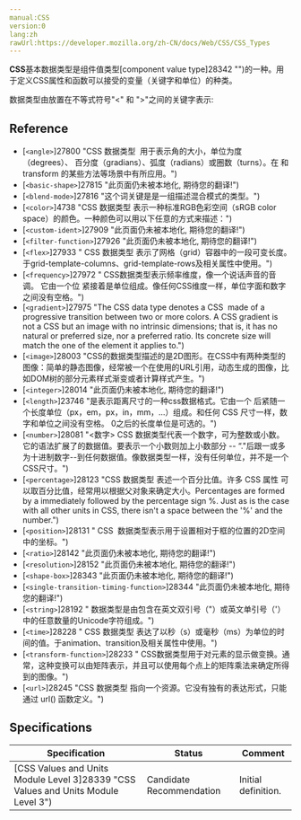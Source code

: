 ```yaml
---
manual:CSS
version:0
lang:zh
rawUrl:https://developer.mozilla.org/zh-CN/docs/Web/CSS/CSS_Types
---
```






**CSS**基本数据类型是组件值类型[component value type]28342 "")的一种。用于定义CSS属性和函数可以接受的变量（关键字和单位）的种类。



数据类型由放置在不等式符号&quot;&lt;&quot; 和 &quot;&gt;&quot;之间的关键字表示:






## Reference<a name="Reference"></a>

* [`<angle>`]27800 "CSS 数据类型 <angle> 用于表示角的大小，单位为度（degrees）、 百分度（gradians）、弧度（radians）或圈数（turns）。在 <gradient> 和 transform 的某些方法等场景中有所应用。")
* [`<basic-shape>`]27815 "此页面仍未被本地化, 期待您的翻译!")
* [`<blend-mode>`]27816 "<blend-mode>这个词关键是是一组描述混合模式的类型。")
* [`<color>`]4738 "CSS 数据类型 <color> 表示一种标准RGB色彩空间（sRGB color space）的颜色。一种颜色可以用以下任意的方式来描述：")
* [`<custom-ident>`]27909 "此页面仍未被本地化, 期待您的翻译!")
* [`<filter-function>`]27926 "此页面仍未被本地化, 期待您的翻译!")
* [`<flex>`]27933 "<flex> CSS 数据类型 表示了网格（grid）容器中的一段可变长度。于grid-template-columns、grid-template-rows及相关属性中使用。")
* [`<frequency>`]27972 "<frequency> CSS数据类型表示频率维度，像一个说话声音的音调。 它由一个位<number> 紧接着是单位组成。像任何CSS维度一样，单位字面和数字之间没有空格。")
* [`<gradient>`]27975 "The <gradient> CSS data type denotes a CSS <image> made of a progressive transition between two or more colors. A CSS gradient is not a CSS <color> but an image with no intrinsic dimensions; that is, it has no natural or preferred size, nor a preferred ratio. Its concrete size will match the one of the element it applies to.")
* [`<image>`]28003 "CSS的数据类型描述的是2D图形。在CSS中有两种类型的图像：简单的静态图像，经常被一个在使用的URL引用，动态生成的图像，比如DOM树的部分元素样式渐变或者计算样式产生。")
* [`<integer>`]28014 "此页面仍未被本地化, 期待您的翻译!")
* [`<length>`]23746 "是表示距离尺寸的一种css数据格式。它由一个 <number> 后紧随一个长度单位（px，em，px，in，mm，...）组成。和任何 CSS 尺寸一样，数字和单位之间没有空格。<number> 0之后的长度单位是可选的。")
* [`<number>`]28081 "<数字> CSS 数据类型代表一个数字，可为整数或小数。它的语法扩展了<integer>的数据值。要表示一个小数则加上小数部分 -- “."后跟一或多为十进制数字--到任何<integer>数据值。像<integer>数据类型一样，<number>没有任何单位，并不是一个CSS尺寸。")
* [`<percentage>`]28123 "CSS 数据类型 <percentage> 表述一个百分比值。许多 CSS 属性 可以取百分比值，经常用以根据父对象来确定大小。Percentages are formed by a <number> immediately followed by the percentage sign %. Just as is the case with all other units in CSS, there isn't a space between the '%' and the number.")
* [`<position>`]28131 "<position> CSS  数据类型表示用于设置相对于框的位置的2D空间中的坐标。")
* [`<ratio>`]28142 "此页面仍未被本地化, 期待您的翻译!")
* [`<resolution>`]28152 "此页面仍未被本地化, 期待您的翻译!")
* [`<shape-box>`]28343 "此页面仍未被本地化, 期待您的翻译!")
* [`<single-transition-timing-function>`]28344 "此页面仍未被本地化, 期待您的翻译!")
* [`<string>`]28192 "<string> 数据类型是由包含在英文双引号（"）或英文单引号（'）中的任意数量的Unicode字符组成。")
* [`<time>`]28228 "<time> CSS 数据类型 表达了以秒（s）或毫秒（ms）为单位的时间的值。于animation、transition及相关属性中使用。")
* [`<transform-function>`]28233 "<transform-function> CSS数据类型用于对元素的显示做变换。通常，这种变换可以由矩阵表示，并且可以使用每个点上的矩阵乘法来确定所得到的图像。")
* [`<url>`]28245 "CSS 数据类型 <url> 指向一个资源。它没有独有的表达形式，只能通过 url() 函数定义。")

## Specifications<a name="Specifications"></a>

Specification | Status | Comment 
 ---  |  ---  |  ---  | 
[CSS Values and Units Module Level 3]28339 "CSS Values and Units Module Level 3") | Candidate Recommendation | Initial definition. 








